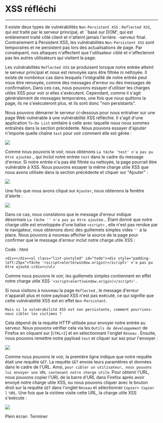 XSS réfléchi
=============

* * * * *

Il existe deux types de vulnérabilités `Non-Persistent XSS` : `Reflected XSS`, qui est traité par le serveur principal, et ``basé sur DOM', qui est entièrement traité côté client et n'atteint jamais l'arrière. -serveur final. Contrairement à Persistent XSS, les vulnérabilités `Non-Persistent XSS` sont temporaires et ne persistent pas lors des actualisations de page. Par conséquent, nos attaques n'affectent que l'utilisateur ciblé et n'affecteront pas les autres utilisateurs qui visitent la page.

Les vulnérabilités `Reflected XSS` se produisent lorsque notre entrée atteint le serveur principal et nous est renvoyée sans être filtrée ni nettoyée. Il existe de nombreux cas dans lesquels l'intégralité de notre entrée peut nous être renvoyée, comme des messages d'erreur ou des messages de confirmation. Dans ces cas, nous pouvons essayer d'utiliser les charges utiles XSS pour voir si elles s'exécutent. Cependant, comme il s'agit généralement de messages temporaires, une fois que nous quittons la page, ils ne s'exécuteront plus, et ils sont donc "non persistants".

Nous pouvons démarrer le serveur ci-dessous pour nous entraîner sur une page Web vulnérable à une vulnérabilité XSS réfléchie. Il s'agit d'une application `To-Do List` similaire à celle avec laquelle nous nous sommes entraînés dans la section précédente. Nous pouvons essayer d'ajouter n'importe quelle chaîne `test` pour voir comment elle est gérée :

![](https://academy.hackthebox.com/storage/modules/103/xss_reflected_1.jpg)

Comme nous pouvons le voir, nous obtenons `La tâche 'test' n'a pas pu être ajoutée.`, qui inclut notre entrée `test` dans le cadre du message d'erreur. Si notre entrée n'a pas été filtrée ou nettoyée, la page pourrait être vulnérable à XSS. Nous pouvons essayer la même charge utile XSS que nous avons utilisée dans la section précédente et cliquer sur "Ajouter" :

![](https://academy.hackthebox.com/storage/modules/103/xss_reflected_2.jpg)

Une fois que nous avons cliqué sur `Ajouter`, nous obtenons la fenêtre d'alerte :

![](https://academy.hackthebox.com/storage/modules/103/xss_stored_xss_alert.jpg)

Dans ce cas, nous constatons que le message d'erreur indique désormais `La tâche '' n'a pas pu être ajoutée.`. Étant donné que notre charge utile est enveloppée d'une balise `<script>` , elle n'est pas rendue par le navigateur, nous obtenons donc des guillemets simples vides `''` à la place. Nous pouvons à nouveau afficher la source de la page pour confirmer que le message d'erreur inclut notre charge utile XSS :

Code : html

```
<div></div><ul class="list-unstyled" id="todo"><div style="padding-left:25px">Tâche '<script>alerte(window.origin)</script>' n'a pas pu être ajouté.</div></ul>

```

Comme nous pouvons le voir, les guillemets simples contiennent en effet notre charge utile XSS `'<script>alert(window.origin)</script>'`.

Si nous visitons à nouveau la page `Reflected` , le message d'erreur n'apparaît plus et notre payload XSS n'est pas exécuté, ce qui signifie que cette vulnérabilité XSS est en effet `Non-Persistent`.

`Mais si la vulnérabilité XSS est non persistante, comment pourrions-nous cibler les victimes ?`

Cela dépend de la requête HTTP utilisée pour envoyer notre entrée au serveur. Nous pouvons vérifier cela via les `Outils de développement` de Firefox en cliquant sur [`CTRL+I`] et en sélectionnant l'onglet `Réseau` . Ensuite, nous pouvons remettre notre payload `test` et cliquer sur `Add` pour l'envoyer :

![](https://academy.hackthebox.com/storage/modules/103/xss_reflected_network.jpg)

Comme nous pouvons le voir, la première ligne indique que notre requête était une requête `GET`. La requête `GET` envoie leurs paramètres et données dans le cadre de l'URL. Ainsi, `pour cibler un utilisateur, nous pouvons lui envoyer une URL contenant notre charge utile`. Pour obtenir l'URL, nous pouvons copier l'URL de la barre d'URL dans Firefox après avoir envoyé notre charge utile XSS, ou nous pouvons cliquer avec le bouton droit sur la requête `GET` dans l'onglet `Réseau` et sélectionner `Copier> Copier l'URL`. Une fois que la victime visite cette URL, la charge utile XSS s'exécute :

![](https://academy.hackthebox.com/storage/modules/103/xss_stored_xss_alert.jpg)

Plein écran  Terminer